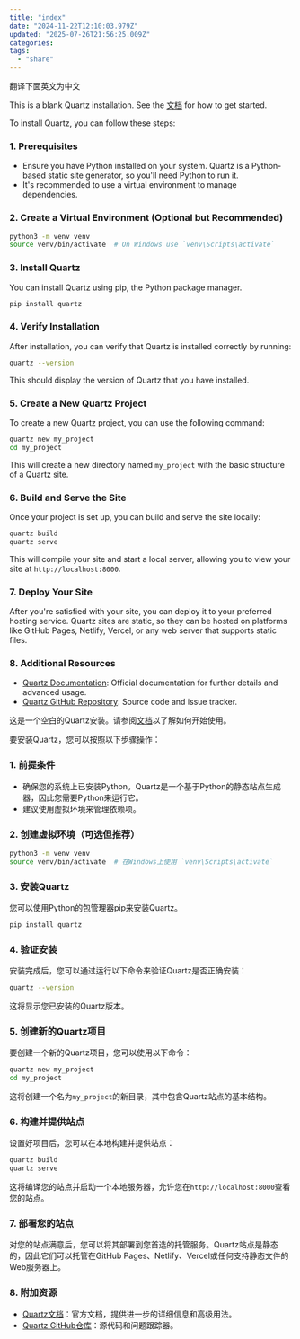 ```yaml
---
title: "index"
date: "2024-11-22T12:10:03.979Z"
updated: "2025-07-26T21:56:25.009Z"
categories:
tags:
  - "share"
---
```


翻译下面英文为中文

This is a blank Quartz installation. See the [文档](https://bill.is-a.dev/quartz-doc-cn/) for how to get started.

To install Quartz, you can follow these steps:

  ### 1. **Prerequisites**

   - Ensure you have Python installed on your system. Quartz is a Python-based static site generator, so you'll need Python to run it.
   - It's recommended to use a virtual environment to manage dependencies.

  ### 2. **Create a Virtual Environment (Optional but Recommended)**

   ```bash
   python3 -m venv venv
   source venv/bin/activate  # On Windows use `venv\Scripts\activate`
   ```

  ### 3. **Install Quartz**

   You can install Quartz using pip, the Python package manager.

   ```bash
   pip install quartz
   ```

  ### 4. **Verify Installation**

   After installation, you can verify that Quartz is installed correctly by running:

   ```bash
   quartz --version
   ```

   This should display the version of Quartz that you have installed.

  ### 5. **Create a New Quartz Project**

   To create a new Quartz project, you can use the following command:

   ```bash
   quartz new my_project
   cd my_project
   ```

   This will create a new directory named `my_project` with the basic structure of a Quartz site.

  ### 6. **Build and Serve the Site**

   Once your project is set up, you can build and serve the site locally:

   ```bash
   quartz build
   quartz serve
   ```

   This will compile your site and start a local server, allowing you to view your site at `http://localhost:8000`.

  ### 7. **Deploy Your Site**

   After you're satisfied with your site, you can deploy it to your preferred hosting service. Quartz sites are static, so they can be hosted on platforms like GitHub Pages, Netlify, Vercel, or any web server that supports static files.

  ### 8. **Additional Resources**

   - [Quartz Documentation](https://quartz.p3k.io/): Official documentation for further details and advanced usage.
   - [Quartz GitHub Repository](https://github.com/jackyzha0/quartz): Source code and issue tracker.



这是一个空白的Quartz安装。请参阅[文档](https://bill.is-a.dev/quartz-doc-cn/)以了解如何开始使用。

要安装Quartz，您可以按照以下步骤操作：

  ### 1. **前提条件**

   - 确保您的系统上已安装Python。Quartz是一个基于Python的静态站点生成器，因此您需要Python来运行它。
   - 建议使用虚拟环境来管理依赖项。

  ### 2. **创建虚拟环境（可选但推荐）**

   ```bash
   python3 -m venv venv
   source venv/bin/activate  # 在Windows上使用 `venv\Scripts\activate`
   ```

  ### 3. **安装Quartz**

   您可以使用Python的包管理器pip来安装Quartz。

   ```bash
   pip install quartz
   ```

  ### 4. **验证安装**

   安装完成后，您可以通过运行以下命令来验证Quartz是否正确安装：

   ```bash
   quartz --version
   ```

   这将显示您已安装的Quartz版本。

  ### 5. **创建新的Quartz项目**

   要创建一个新的Quartz项目，您可以使用以下命令：

   ```bash
   quartz new my_project
   cd my_project
   ```

   这将创建一个名为`my_project`的新目录，其中包含Quartz站点的基本结构。

  ### 6. **构建并提供站点**

   设置好项目后，您可以在本地构建并提供站点：

   ```bash
   quartz build
   quartz serve
   ```

   这将编译您的站点并启动一个本地服务器，允许您在`http://localhost:8000`查看您的站点。

  ### 7. **部署您的站点**

   对您的站点满意后，您可以将其部署到您首选的托管服务。Quartz站点是静态的，因此它们可以托管在GitHub Pages、Netlify、Vercel或任何支持静态文件的Web服务器上。

  ### 8. **附加资源**

   - [Quartz文档](https://quartz.p3k.io/)：官方文档，提供进一步的详细信息和高级用法。
   - [Quartz GitHub仓库](https://github.com/jackyzha0/quartz)：源代码和问题跟踪器。

